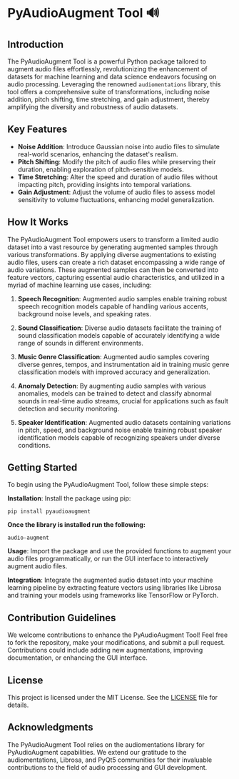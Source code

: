 # PyAudioAugment Tool 🔊

## Introduction
The PyAudioAugment Tool is a powerful Python package tailored to augment audio files effortlessly, revolutionizing the enhancement of datasets for machine learning and data science endeavors focusing on audio processing. Leveraging the renowned `audiomentations` library, this tool offers a comprehensive suite of transformations, including noise addition, pitch shifting, time stretching, and gain adjustment, thereby amplifying the diversity and robustness of audio datasets.

## Key Features
- **Noise Addition**: Introduce Gaussian noise into audio files to simulate real-world scenarios, enhancing the dataset's realism.
- **Pitch Shifting**: Modify the pitch of audio files while preserving their duration, enabling exploration of pitch-sensitive models.
- **Time Stretching**: Alter the speed and duration of audio files without impacting pitch, providing insights into temporal variations.
- **Gain Adjustment**: Adjust the volume of audio files to assess model sensitivity to volume fluctuations, enhancing model generalization.

## How It Works
The PyAudioAugment Tool empowers users to transform a limited audio dataset into a vast resource by generating augmented samples through various transformations. By applying diverse augmentations to existing audio files, users can create a rich dataset encompassing a wide range of audio variations. These augmented samples can then be converted into feature vectors, capturing essential audio characteristics, and utilized in a myriad of machine learning use cases, including:

1. **Speech Recognition**: Augmented audio samples enable training robust speech recognition models capable of handling various accents, background noise levels, and speaking rates.

2. **Sound Classification**: Diverse audio datasets facilitate the training of sound classification models capable of accurately identifying a wide range of sounds in different environments.

3. **Music Genre Classification**: Augmented audio samples covering diverse genres, tempos, and instrumentation aid in training music genre classification models with improved accuracy and generalization.

4. **Anomaly Detection**: By augmenting audio samples with various anomalies, models can be trained to detect and classify abnormal sounds in real-time audio streams, crucial for applications such as fault detection and security monitoring.

5. **Speaker Identification**: Augmented audio datasets containing variations in pitch, speed, and background noise enable training robust speaker identification models capable of recognizing speakers under diverse conditions.

## Getting Started
To begin using the PyAudioAugment Tool, follow these simple steps:

 **Installation**: Install the package using pip:

    
    pip install pyaudioaugment

  **Once the library is installed run the following:**
    
    audio-augment
    

**Usage**: Import the package and use the provided functions to augment your audio files programmatically, or run the GUI interface to interactively augment audio files.

**Integration**: Integrate the augmented audio dataset into your machine learning pipeline by extracting feature vectors using libraries like Librosa and training your models using frameworks like TensorFlow or PyTorch.

## Contribution Guidelines
We welcome contributions to enhance the PyAudioAugment Tool! Feel free to fork the repository, make your modifications, and submit a pull request. Contributions could include adding new augmentations, improving documentation, or enhancing the GUI interface.

## License
This project is licensed under the MIT License. See the [LICENSE](LICENSE) file for details.

## Acknowledgments
The PyAudioAugment Tool relies on the audiomentations library for PyAudioAugment capabilities. We extend our gratitude to the audiomentations, Librosa, and PyQt5 communities for their invaluable contributions to the field of audio processing and GUI development.
